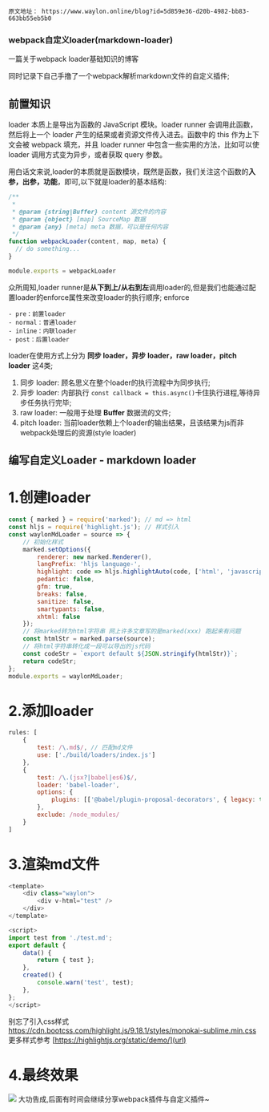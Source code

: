 `原文地址： https://www.waylon.online/blog?id=5d859e36-d20b-4982-bb83-663bb55eb5b0`
### webpack自定义loader(markdown-loader)
一篇关于webpack loader基础知识的博客

同时记录下自己手撸了一个webpack解析markdown文件的自定义插件;
## 前置知识
loader 本质上是导出为函数的 JavaScript 模块。loader runner 会调用此函数，然后将上一个 loader 产生的结果或者资源文件传入进去。函数中的 this 作为上下文会被 webpack 填充，并且 loader runner 中包含一些实用的方法，比如可以使 loader 调用方式变为异步，或者获取 query 参数。

用白话文来说,loader的本质就是函数模块，既然是函数，我们关注这个函数的**入参，出参，功能**，即可,以下就是loader的基本结构:

```javascript
/**
 *
 * @param {string|Buffer} content 源文件的内容
 * @param {object} [map] SourceMap 数据
 * @param {any} [meta] meta 数据，可以是任何内容
 */
function webpackLoader(content, map, meta) {
  // do something...
}

module.exports = webpackLoader
```
众所周知,loader runner是**从下到上/从右到左**调用loader的,但是我们也能通过配置loader的enforce属性来改变loader的执行顺序;
enforce

    - pre：前置loader
    - normal：普通loader
    - inline：内联loader
    - post：后置loader
loader在使用方式上分为 **同步 loader，异步 loader，raw loader，pitch loader** 这4类;

1. 同步 loader: 顾名思义在整个loader的执行流程中为同步执行;
2. 异步 loader: 内部执行 `const callback = this.async()`卡住执行进程,等待异步任务执行完毕;
3. raw loader: 一般用于处理 **Buffer** 数据流的文件;
4. pitch loader: 当前loader依赖上个loader的输出结果，且该结果为js而非webpack处理后的资源(style loader)

## 编写自定义Loader - markdown loader

# 1.创建loader
```javascript
const { marked } = require('marked'); // md => html
const hljs = require('highlight.js'); // 样式引入
const waylonMdLoader = source => {
    // 初始化样式
    marked.setOptions({
        renderer: new marked.Renderer(),
        langPrefix: 'hljs language-',
        highlight: code => hljs.highlightAuto(code, ['html', 'javascript', 'nginx']).value,
        pedantic: false,
        gfm: true,
        breaks: false,
        sanitize: false,
        smartypants: false,
        xhtml: false
    });
    // 将marked转为html字符串 网上许多文章写的是marked(xxx) 跑起来有问题
    const htmlStr = marked.parse(source);
    // 将html字符串转化成一段可以导出的js代码
    const codeStr = `export default ${JSON.stringify(htmlStr)}`;
    return codeStr;
};
module.exports = waylonMdLoader;
```
# 2.添加loader
```javascript
rules: [
    {
        test: /\.md$/, // 匹配md文件
        use: ['./build/loaders/index.js']
    },
    {
        test: /\.(jsx?|babel|es6)$/,
        loader: 'babel-loader',
        options: {
            plugins: [['@babel/plugin-proposal-decorators', { legacy: true }]]
        },
        exclude: /node_modules/
    }
]
```
# 3.渲染md文件
```javascript
<template>
    <div class="waylon">
        <div v-html="test" />
    </div>
</template>

<script>
import test from './test.md';
export default {
    data() {
        return { test };
    },
    created() {
        console.warn('test', test);
    },
};
</script>
```
别忘了引入css样式 https://cdn.bootcss.com/highlight.js/9.18.1/styles/monokai-sublime.min.css
更多样式参考 [https://highlightjs.org/static/demo/](url)
# 4.最终效果

![](https://www.waylon.online/static/usr/blog/mdloader.png)
大功告成,后面有时间会继续分享webpack插件与自定义插件~